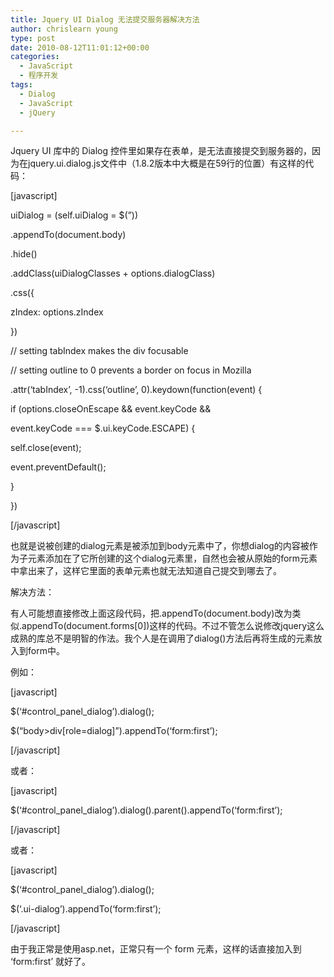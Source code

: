 ```yaml
---
title: Jquery UI Dialog 无法提交服务器解决方法
author: chrislearn young
type: post
date: 2010-08-12T11:01:12+00:00
categories:
  - JavaScript
  - 程序开发
tags:
  - Dialog
  - JavaScript
  - jQuery

---
```

Jquery UI 库中的 Dialog 控件里如果存在表单，是无法直接提交到服务器的，因为在jquery.ui.dialog.js文件中（1.8.2版本中大概是在59行的位置）有这样的代码：

<!--more-->
[javascript]
  
uiDialog = (self.uiDialog = $(&#8221;))
  
.appendTo(document.body)
  
.hide()
  
.addClass(uiDialogClasses + options.dialogClass)
  
.css({
  
zIndex: options.zIndex
  
})
  
// setting tabIndex makes the div focusable
  
// setting outline to 0 prevents a border on focus in Mozilla
  
.attr(&#8216;tabIndex&#8217;, -1).css(&#8216;outline&#8217;, 0).keydown(function(event) {
  
if (options.closeOnEscape && event.keyCode &&
  
event.keyCode === $.ui.keyCode.ESCAPE) {

self.close(event);
  
event.preventDefault();
  
}
  
})
  
[/javascript]
  
也就是说被创建的dialog元素是被添加到body元素中了，你想dialog的内容被作为子元素添加在了它所创建的这个dialog元素里，自然也会被从原始的form元素中拿出来了，这样它里面的表单元素也就无法知道自己提交到哪去了。

解决方法：
  
有人可能想直接修改上面这段代码，把.appendTo(document.body)改为类似.appendTo(document.forms[0])这样的代码。不过不管怎么说修改jquery这么成熟的库总不是明智的作法。我个人是在调用了dialog()方法后再将生成的元素放入到form中。
  
例如：
  
[javascript]
  
$(&#8216;#control\_panel\_dialog&#8217;).dialog();
  
$(&#8220;body>div[role=dialog]&#8221;).appendTo(&#8216;form:first&#8217;);
  
[/javascript]
  
或者：
  
[javascript]
  
$(&#8216;#control\_panel\_dialog&#8217;).dialog().parent().appendTo(&#8216;form:first&#8217;);
  
[/javascript]
  
或者：
  
[javascript]
  
$(&#8216;#control\_panel\_dialog&#8217;).dialog();
  
$(&#8216;.ui-dialog&#8217;).appendTo(&#8216;form:first&#8217;);
  
[/javascript]
  
由于我正常是使用asp.net，正常只有一个 form 元素，这样的话直接加入到 &#8216;form:first&#8217; 就好了。